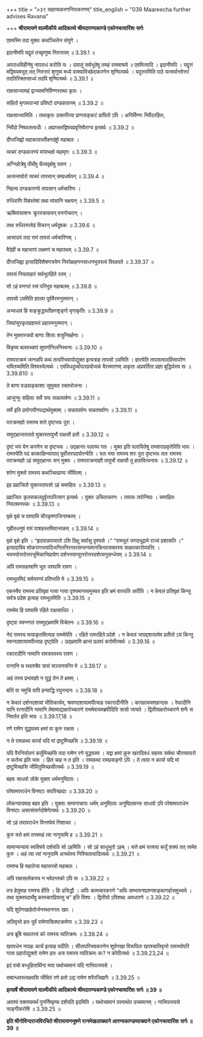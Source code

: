 +++
title = "०३९ सहाय्यकरणनिराकरणम्"
title_english = "039 Maareecha further advises Ravana"

+++
**श्रीरामायणे वाल्मीकीये आदिकाव्ये श्रीमदारण्यकाण्डे एकोनचत्वारिंशः सर्गः**

एवमस्मि तदा मुक्तः कथञ्चित्तेन संयुगे ।

इदानीमपि यद्वृतं तच्छृणुष्व निरुत्तरम् ॥ 3.39.1 ॥

अपराधविहीनेषु नापराधं करोति यः । दयालुं सर्वभूतेषु तमहं राममाश्रये ॥ एवमित्यादि । इदानीमपि । यद्वृत्तं मद्विषयमभूत् तत् निरुत्तरं शृणुष्व मध्ये वाक्याविच्छेदाकरणेन शृण्वित्यर्थः । यदुत्तरमिति पाठे यत्सर्वान्तोत्तरं तदतिरिक्तासाध्यं तदपि शृण्वित्यर्थः ॥ 3.39.1 ॥

राक्षसाभ्यामहं द्वाभ्यामनिर्विण्णस्तथा कृतः ।

सहितो मृगरूपाभ्यां प्रविष्टो दण्डकावनम् ॥ 3.39.2 ॥

राक्षसाभ्यामिति । तथाकृतः उक्तरीत्या प्राणसङ्कटं प्रापितो ऽपि । अनिर्विण्णः निर्वेदरहितः,

निर्वेदो निष्फलत्वधीः । अप्राप्ततद्विषयप्रवृत्तिवैराग्य इत्यर्थः ॥ 3.39.2 ॥

दीप्तजिह्वो महाकायस्तीक्ष्णदंष्ट्रो महाबलः ।

व्यचरं दण्डकारण्यं मांसभक्षो महामृगः ॥ 3.39.3 ॥

अग्निहोत्रेषु तीर्थेषु चैत्यवृक्षेषु रावण ।

अत्यन्तघोरो व्यचरं तापसान् सम्प्रधर्षयन् ॥ 3.39.4 ॥

निहत्य दण्डकारण्ये तापसान् धर्मचारिणः ।

रुधिराणि पिबंस्तेषां तथा मांसानि भक्षयन् ॥ 3.39.5 ॥

ऋषिमांसाशनः क्रूरस्त्रासयन् वनगोचरान् ।

तथा रुधिरमत्तोहं विचरन् धर्मदूषकः ॥ 3.39.6 ॥

आसादयं तदा रामं तापसं धर्मचारिणम् ।

वैदेहीं च महाभागां लक्ष्मणं च महारथम् ॥ 3.39.7 ॥

दीप्तजिह्वा इत्यादिविशेषणत्रयेण निरपेक्षहननसाधनभूयस्त्वं विवक्ष्यते ॥ 3.39.37 ॥

तापसं नियताहारं सर्वभूतहिते रतम् ।

सो ऽहं वनगतं रामं परिभूय महाबलम् ॥ 3.39.8 ॥

तापसो ऽयमिति ज्ञात्वा पूर्ववैरमनुस्मरन् ।

अभ्यधावं हि सङ्क्रुद्धस्तीक्ष्णशृङ्गो मृगाकृतिः ॥ 3.39.9 ॥

जिघांसुरकृतप्रज्ञस्तं प्रहारमनुस्मरन् ।

तेन मुक्तास्त्रयो बाणाः शिताः शत्रुनिबर्हणाः ।

विकृष्य बलवच्चापं सुपर्णानिलनिस्वनाः ॥ 3.39.10 ॥

रामपराक्रमं जानन्नपि कथं तत्परिभवायोद्युक्त इत्यत्राह तापसो ऽयमिति । ज्ञात्वेति तापसत्वादहिंसापरेण भवितव्यमिति विश्वस्येत्यर्थः । एवंविधदुर्व्यापारप्रयोजकं वैरस्मरणम् अकृता अप्रवर्तिता प्रज्ञा बुद्धिर्यस्य सः ॥ 3.39.810 ॥

ते बाणा वज्रसङ्काशाः सुमुक्ता रक्तभोजनाः ।

आजुग्मुः सहिताः सर्वे त्रयः सन्नतपर्वणः ॥ 3.39.11 ॥

सर्वे इति प्रयोगयौगपद्यार्थमुक्तम् । सन्नतपर्वणः सन्नतपर्वाणः ॥ 3.39.11 ॥

पराक्रमज्ञो रामस्य शरो दृष्टभयः पुरा ।

समुद्भ्रान्तस्ततो मुक्तस्तावुभौ राक्षसौ हतौ ॥ 3.39.12 ॥

दृष्टं भयं येन करणेन स दृष्टभयः । उद्भ्रान्तः पलाय्य गतः । मुक्त इति पलायितेषु रामशराप्रवृत्तेरिति भावः । रामस्येति पदं काकाक्षिन्यायात् पूर्वोत्तरपदयोरन्वेति । यतः मया रामस्य शरः पुरा दृष्टभयः ततः रामस्य पराक्रमज्ञो ऽहं समुद्भ्रान्तः सन् मुक्तः । रामपराक्रमाज्ञौ तावुभौ राक्षसौ तु हतावित्यन्वयः ॥ 3.39.12 ॥

शरेण मुक्तो रामस्य कथञ्चित्प्राप्य जीवितम् ।

इह प्रव्राजितो युक्तस्तापसो ऽहं समाहितः ॥ 3.39.13 ॥

प्रव्राजितः कृतसकलदुर्वृत्तपरित्याग इत्यर्थः । युक्तः उचिताचरणः । तापसः तपोनिष्ठः । समाहितः नियतमनस्कः ॥ 3.39.13 ॥

वृक्षे वृक्षे च पश्यामि चीरकृष्णाजिनाम्बरम् ।

गृहीतधनुषं रामं पाशहस्तमिवान्तकम् ॥ 3.39.14 ॥

वृक्षे वृक्षे इति । “हृदयान्नापयातो ऽसि दिक्षु सर्वासु दृश्यसे ।” “रामभूतं जगदभूद्रामे राज्यं प्रशासति ।” इत्यादाविव शोकरागभयादिजनितनिरन्तरसन्तन्यमानचिन्तासक्तस्य साक्षात्कारोपपत्तिः । भयस्योत्तरोत्तरभूमिकाभिप्रायेण दर्शनस्याप्युत्तरोत्तरदशेत्यनुसन्धेयम् ॥ 3.39.14 ॥

अपि रामसहस्राणि भूतः पश्यामि रावण ।

रामभूतमिदं सर्वमरण्यं प्रतिभाति मे ॥ 3.39.15 ॥

एकस्यैव रामस्य प्रतिवृक्षं गत्वा गत्वा दृश्यमानत्वमुच्यत इति भ्रमं वारयति अपीति । न केवलं प्रतिवृक्षं किन्तु सर्वत्र प्रदेश इत्याह रामभूतमिति ॥ 3.39.15 ॥

राममेव हि पश्यामि रहिते राक्षसाधिप ।

दृष्ट्वा स्वप्नगतं राममुद्भ्रमामि विचेतनः ॥ 3.39.16 ॥

नेदं रामस्य मायाकृतमित्याह राममेवेति । रहिते रामरहिते प्रदेशे । न केवलं जाग्रद्दशायामेव प्रतीतो ऽयं किन्तु स्वप्नदशायामपीत्याह दृष्ट्वेति । उद्भ्रमामि भ्रान्तं प्रलापं करोमीत्यर्थः ॥ 3.39.16 ॥

रकारादीनि नामानि रामत्रस्तस्य रावण ।

रत्नानि च रथाश्चैव त्रासं सञ्जनयन्ति मे ॥ 3.39.17 ॥

अहं तस्य प्रभावज्ञो न युद्धं तेन ते क्षमम् ।

बलिं वा नमुचिं वापि हन्याद्धि रघुनन्दनः ॥ 3.39.18 ॥

न केवलं दर्शनदशायां भीतिकार्यम्, श्रवणदशायामपीत्याह रकारादीनीति । कारप्रत्ययश्छान्दसः । रेफादीनि यानि रत्नादीनि नामानि तेषामाद्याक्षरोच्चारणे राममेवायमब्रवीदिति त्रासो जायते । द्वितीयाक्षरोच्चारणे शनैः स निवर्तत इति भावः ॥ 3.39.17,18 ॥

रणे रामेण युद्ध्यस्व क्षमां वा कुरु राक्षस ।

न ते रामकथा कार्या यदि मां द्रष्टुमिच्छसि ॥ 3.39.19 ॥

यदि वैरनिर्यातनं कर्तुमिच्छसि तदा रामेण रणे युद्ध्यस्व । यद्वा क्षमां कुरु खरादिवधं सहस्व सर्वथा चौरव्यापारो न कर्तव्य इति भावः । हितं चाह न त इति । रामकथा रामप्रसङ्गो ऽपि । ते त्वया न कार्या यदि मां द्रष्टुमिच्छसि जीवितुमिच्छसीत्यर्थः ॥ 3.39.19 ॥

बहवः साधवो लोके युक्ता धर्ममनुष्ठिताः ।

परेषामपराधेन विनष्टाः सपरिच्छदाः ॥ 3.39.20 ॥

लोकन्यायमाह बहव इति । युक्ताः सम्यगाचाराः धर्मम् अनुष्ठिताः अनुष्ठितवन्तः साधवो ऽपि परेषामपराधेन विनष्टाः असत्संसर्गदोषेणेत्यर्थः ॥ 3.39.20 ॥

सो ऽहं तवापराधेन विनश्येयं निशाचर ।

कुरु यत्ते क्षमं तत्त्वमहं त्वा नानुयामि ह ॥ 3.39.21 ॥

सामान्यन्यायं स्वविषये दर्शयति सो ऽहमिति । सो ऽहं साधुभूतो ऽहम् । यत्ते क्षमं यत्त्वया कर्तुं शक्यं तत् त्वमेव कुरु । अहं त्वा त्वां नानुयामि अनर्थस्य निश्चितत्वादित्यर्थः ॥ 3.39.21 ॥

रामश्च हि महातेजा महासत्त्वो महाबलः ।

अपि राक्षसलोकस्य न भवेदन्तको ऽपि सः ॥ 3.39.22 ॥

तत्र हेतुमाह रामश्च हीति । हिः प्रसिद्धौ । अपिः कामचारकरणे “अपिः सम्भावनाप्रश्नशङ्कागर्हासमु़च्चये । तथा युक्तपदार्थेषु कामचारप्रियासु च” इति विश्वः । द्वितीयो ऽपिशब्दः अवधारणे ॥ 3.39.22 ॥

यदि शूर्पणखाहेतोर्जनस्थानगतः खरः ।

अतिवृत्तो हतः पूर्वं रामेणाक्लिष्टकर्मणा ॥ 3.39.23 ॥

अत्र ब्रूबि यथातत्त्वं को रामस्य व्यतिक्रमः ॥ 3.39.24 ॥

खरवधेन नाग्रहः कार्य इत्याह यदीति । सीतापरिभवकरणेन शूर्पणखा विरूपिता खरश्चातिवृत्तो रामस्योपरि गत्वा प्रहारोद्युक्तो रामेण हतः अत्र रामस्य व्यतिक्रमः कः? न कोपीत्यर्थः ॥ 3.39.23,24 ॥

इदं वचो बन्धुहितार्थिना मया यथोच्यमानं यदि नाभिपत्स्यसे ।

सबान्धवस्त्यक्ष्यसि जीवितं रणे हतो ऽद्य रामेण शरैरजिह्मगैः ॥ 3.39.25 ॥

**इत्यार्षे श्रीरामायणे वाल्मीकीये आदिकाव्ये श्रीमदारण्यकाण्डे एकोनचत्वारिंशः सर्गः ॥ 39 ॥**

अवश्यं वक्तव्यमर्थं पुनर्निष्कृष्य दर्शयति इदमिति । यथोच्यमानं परमार्थत उच्यमानम् । नाभिपत्स्यसे नाङ्गीकरोषि ॥ 3.39.25 ॥

**इति श्रीगोविन्दराजविरचिते श्रीरामायणभूषणे रत्नमेखलाख्याने आरण्यकाण्डव्याख्याने एकोनचत्वारिंशः सर्गः ॥ 39 ॥**

